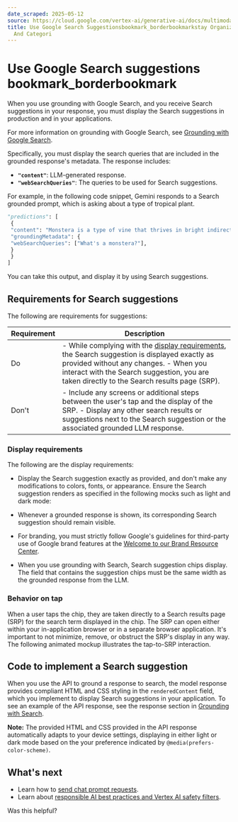 ```yaml
---
date_scraped: 2025-05-12
source: https://cloud.google.com/vertex-ai/generative-ai/docs/multimodal/grounding-search-suggestions#behavior_on_tap
title: Use Google Search Suggestionsbookmark_borderbookmarkstay Organized With Collectionssave
  And Categori
---
```


# Use Google Search suggestions bookmark\_borderbookmark 

When you use grounding with Google Search, and you receive
Search suggestions in your response, you must display the
Search suggestions in production and in your applications.

For more information on grounding with Google Search, see
[Grounding with Google Search](https://cloud.google.com/vertex-ai/generative-ai/docs/grounding/grounding-with-google-search).

Specifically, you must display the search queries that are included in the
grounded response's metadata. The response includes:

- **`"content"`**: LLM-generated response.
- **`"webSearchQueries"`**: The queries to be used for
 Search suggestions.

For example, in the following code snippet, Gemini responds to a
Search grounded prompt, which is asking about a type of
tropical plant.

```python
"predictions": [
 {
 "content": "Monstera is a type of vine that thrives in bright indirect light…",
 "groundingMetadata": {
 "webSearchQueries": ["What's a monstera?"],
 }
 }
]

```

You can take this output, and display it by using Search
suggestions.

## Requirements for Search suggestions

The following are requirements for suggestions:

| **Requirement** | **Description** |
| --- | --- |
| Do | - While complying with the [display requirements](#display-requirements), the Search suggestion is displayed exactly as provided without any changes. - When you interact with the Search suggestion, you are taken directly to the Search results page (SRP). |
| Don't | - Include any screens or additional steps between the user's tap and the display of the SRP. - Display any other search results or suggestions next to the Search suggestion or the associated grounded LLM response. |

### Display requirements

The following are the display requirements:

- Display the Search suggestion exactly as provided, and
 don't make any modifications to colors, fonts, or appearance. Ensure the
 Search suggestion renders as specified in the following
 mocks such as light and dark mode:

- Whenever a grounded response is shown, its corresponding
 Search suggestion should remain visible.
- For branding, you must strictly follow Google's guidelines for third-party use
 of Google brand features at the [Welcome to our Brand Resource
 Center](https://about.google/brand-resource-center/).
- When you use grounding with Search,
 Search suggestion chips display. The field that contains
 the suggestion chips must be the same width as the grounded response from the
 LLM.

### Behavior on tap

When a user taps the chip, they are taken directly to a
Search results page (SRP) for the search term displayed in
the chip. The SRP can open either within your in-application browser or in a
separate browser application. It's important to not minimize, remove, or
obstruct the SRP's display in any way. The following animated mockup illustrates
the tap-to-SRP interaction.

## Code to implement a Search suggestion

When you use the API to ground a response to search, the model response provides
compliant HTML and CSS styling in the `renderedContent` field, which you
implement to display Search suggestions in your
application. To see an example of the API response, see the response section in
[Grounding with Search](https://cloud.google.com/vertex-ai/generative-ai/docs/grounding/grounding-with-google-search#considerations).

**Note:** The provided HTML and CSS provided in the API response automatically
adapts to your device settings, displaying in either light or dark mode
based on the your preference indicated by `@media(prefers-color-scheme)`.

## What's next

- Learn how to [send chat prompt requests](https://cloud.google.com/vertex-ai/generative-ai/docs/multimodal/send-chat-prompts-gemini).
- Learn about [responsible AI best practices and Vertex AI safety filters](https://cloud.google.com/vertex-ai/generative-ai/docs/learn/responsible-ai).

Was this helpful?
